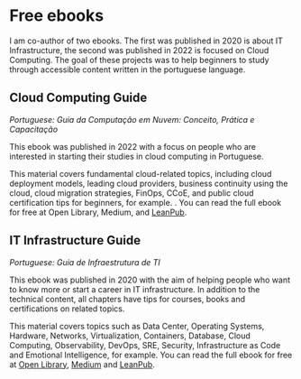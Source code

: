 # Free ebooks
I am co-author of two ebooks. The first was published in 2020 is about IT Infrastructure, the second was published in 2022 is focused on Cloud Computing. The goal of these projects was to help beginners to study through accessible content written in the portuguese language.

## Cloud Computing Guide
*Portuguese: Guia da Computação em Nuvem: Conceito, Prática e Capacitação*

This ebook was published in 2022 with a focus on people who are interested in starting their studies in cloud computing in Portuguese.

This material covers fundamental cloud-related topics, including cloud deployment models, leading cloud providers, business continuity using the cloud, cloud migration strategies, FinOps, CCoE, and public cloud certification tips for beginners, for example. .
You can read the full ebook for free at Open Library, Medium, and [LeanPub](https://leanpub.com/guia-da-computacao-em-nuvem/).


## IT Infrastructure Guide
*Portuguese: Guia de Infraestrutura de TI*

This ebook was published in 2020 with the aim of helping people who want to know more or start a career in IT infrastructure. In addition to the technical content, all chapters have tips for courses, books and certifications on related topics.

This material covers topics such as Data Center, Operating Systems, Hardware, Networks, Virtualization, Containers, Database, Cloud Computing, Observability, DevOps, SRE, Security, Infrastructure as Code and Emotional Intelligence, for example.
You can read the full ebook for free at [Open Library](https://openlibrary.org/books/OL28653878M/Guia_de_Infraestrutura_de_TI), [Medium](https://medium.com/sysadminas/guia-de-infraestrutura-de-ti-30543bfe9922) and [LeanPub](https://leanpub.com/guia-de-infraestrutura-de-ti/).








